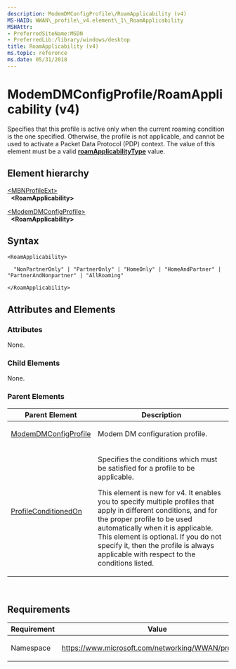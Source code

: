 ```yaml
---
description: ModemDMConfigProfile\/RoamApplicability (v4)
MS-HAID: WWAN\_profile\_v4.element\_1\_RoamApplicability
MSHAttr:
- PreferredSiteName:MSDN
- PreferredLib:/library/windows/desktop
title: RoamApplicability (v4)
ms.topic: reference
ms.date: 05/31/2018
---
```


# <span id="WWAN_profile_v4.element_1_RoamApplicability"></span>ModemDMConfigProfile\/RoamApplicability (v4)

Specifies that this profile is active only when the current roaming condition is the one specified. Otherwise, the profile is not applicable, and cannot be used to activate a Packet Data Protocol (PDP) context. The value of this element must be a valid [**roamApplicabilityType**](simpletype-roamapplicabilitytype.md) value.

## Element hierarchy

[\<MBNProfileExt\>](element-mbnprofileext.md)  
&nbsp;&nbsp;**\<RoamApplicability\>**

[\<ModemDMConfigProfile\>](element-modemdmconfigprofile.md)  
&nbsp;&nbsp;**\<RoamApplicability\>**

## Syntax

``` syntax
<RoamApplicability>

  "NonPartnerOnly" | "PartnerOnly" | "HomeOnly" | "HomeAndPartner" | "PartnerAndNonpartner" | "AllRoaming"

</RoamApplicability>
```

## <span id="Attributes_and_Elements"></span><span id="attributes_and_elements"></span><span id="ATTRIBUTES_AND_ELEMENTS"></span>Attributes and Elements

### <span id="attributes"></span><span id="ATTRIBUTES"></span>Attributes

None.

### <span id="Child_Elements"></span><span id="child_elements"></span><span id="CHILD_ELEMENTS"></span>Child Elements

None.

### <span id="parent_elements"></span><span id="PARENT_ELEMENTS"></span>Parent Elements


| Parent Element | Description | 
|----------------|-------------|
| <a href="element-modemdmconfigprofile.md">ModemDMConfigProfile</a> | <p>Modem DM configuration profile.</p> | 
| <a href="element-profileconditionedon.md">ProfileConditionedOn</a> | <p>Specifies the conditions which must be satisfied for a profile to be applicable.</p><p>This element is new for v4. It enables you to specify multiple profiles that apply in different conditions, and for the proper profile to be used automatically when it is applicable. This element is optional. If you do not specify it, then the profile is always applicable with respect to the conditions listed.</p> | 


 

## Requirements


| Requirement | Value |
|------------|----------|
| <p>Namespace</p> | <p>https://www.microsoft.com/networking/WWAN/profile/v4</p> | 


 

 



